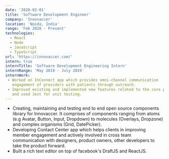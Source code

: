 ```yaml
---
date: '2020-02-01'
title: 'Software Development Engineer'
company: 'Innovaccer'
location: 'Noida, India'
range: 'Feb 2020 - Present'
technologies:
  - React
  - Node
  - JavaScript
  - TypeScript
url: 'https://innovaccer.com/'
intern: true
internTitle: 'Software Development Engineering Intern'
internRange: 'May 2019 - July 2019'
internWork: 
 - Worked on InConnect app which provides omni-channel communication
   engagement of providers with patients through outreach.
 - Improved existing and implemented new features related to the core products of the firm. Worked primarily on ReactJS
   and used Jest for unit testing.
---
```


- Creating, maintaining and testing end to end open source components library for Innovaccer. It comprises
  of components ranging from atoms (e.g Avatar, Button, Input, Dropdown) to molecules (Overlays, Dropzone) and complex organisms (Grid, DatePicker).
- Developing Contact Center app which helps clients in improving member engagement and actively involved in cross team
  communication with designers, product owners, other developers to take the product forward.
- Built a rich text editor on top of facebook's DraftJS and ReactJS.
